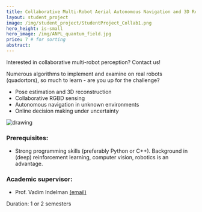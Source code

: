 ```yaml
---
title: Collaborative Multi-Robot Aerial Autonomous Navigation and 3D Reconstruction
layout: student_project
image: /img/student_project/StudentProject_Collab1.png
hero_height: is-small
hero_image: /img/ANPL_quantum_field.jpg 
price: 7 # for sorting 
abstract: 
---
```


Interested in collaborative multi-robot perception? Contact us!

Numerous algorithms to implement and examine on real robots
(quadortors), so much to learn - are you up for the challenge?

* Pose estimation and 3D reconstruction
* Collaborative RGBD sensing
* Autonomous navigation in unknown environments
* Online decision making under uncertainty

![drawing](/img/student_project/StudentProject_Collab2.png) 

### Prerequisites:
- Strong programming skills (preferably Python or C++). Background in (deep) reinforcement learning, computer vision, robotics is an advantage.

### Academic supervisor:
- Prof. Vadim Indelman [(email)](mailto:vadim.indelman@technion.ac.il)

Duration: 1 or 2 semesters
